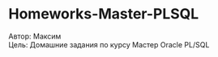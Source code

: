 # Homeworks-Master-PLSQL
																																																																									
Автор: Максим   
Цель: Домашние задания по курсу Мастер Oracle PL/SQL 
